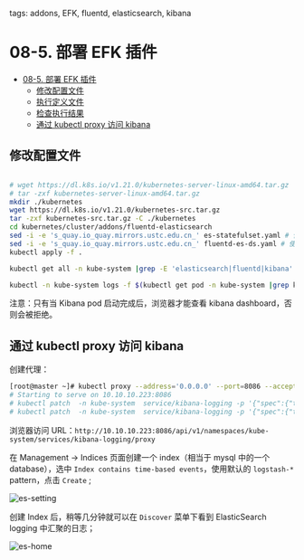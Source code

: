 tags: addons, EFK, fluentd, elasticsearch, kibana

# 08-5. 部署 EFK 插件

<!-- TOC -->

- [08-5. 部署 EFK 插件](#08-5-部署-efk-插件)
    - [修改配置文件](#修改配置文件)
    - [执行定义文件](#执行定义文件)
    - [检查执行结果](#检查执行结果)
    - [通过 kubectl proxy 访问 kibana](#通过-kubectl-proxy-访问-kibana)

<!-- /TOC -->

## 修改配置文件


``` bash

# wget https://dl.k8s.io/v1.21.0/kubernetes-server-linux-amd64.tar.gz
# tar -zxf kubernetes-server-linux-amd64.tar.gz
mkdir ./kubernetes
wget https://dl.k8s.io/v1.21.0/kubernetes-src.tar.gz
tar -zxf kubernetes-src.tar.gz -C ./kubernetes
cd kubernetes/cluster/addons/fluentd-elasticsearch
sed -i -e 's_quay.io_quay.mirrors.ustc.edu.cn_' es-statefulset.yaml # 使用中科大的 Registry
sed -i -e 's_quay.io_quay.mirrors.ustc.edu.cn_' fluentd-es-ds.yaml # 使用中科大的 Registry
kubectl apply -f .

kubectl get all -n kube-system |grep -E 'elasticsearch|fluentd|kibana'

kubectl -n kube-system logs -f $(kubectl get pod -n kube-system |grep kibana-logging|awk '{print $1}')
```

注意：只有当 Kibana pod 启动完成后，浏览器才能查看 kibana dashboard，否则会被拒绝。

## 通过 kubectl proxy 访问 kibana

创建代理：

``` bash
[root@master ~]# kubectl proxy --address='0.0.0.0' --port=8086 --accept-hosts='^*$' &
# Starting to serve on 10.10.10.223:8086
# kubectl patch  -n kube-system  service/kibana-logging -p '{"spec":{"type":"LoadBalancer"}}'
# kubectl patch  -n kube-system  service/kibana-logging -p '{"spec":{"type":"ClusterIP"}}'
```
<!-- kubectl get svc -n kube-system |grep -v TYPE|grep kibana-logging|awk '{print $3}' -->

浏览器访问 URL：`http://10.10.10.223:8086/api/v1/namespaces/kube-system/services/kibana-logging/proxy`

在 Management -> Indices 页面创建一个 index（相当于 mysql 中的一个 database），选中 `Index contains time-based events`，使用默认的 `logstash-*` pattern，点击 `Create` ;

![es-setting](./images/es-setting.png)

创建 Index 后，稍等几分钟就可以在 `Discover` 菜单下看到 ElasticSearch logging 中汇聚的日志；

![es-home](./images/es-home.png)
